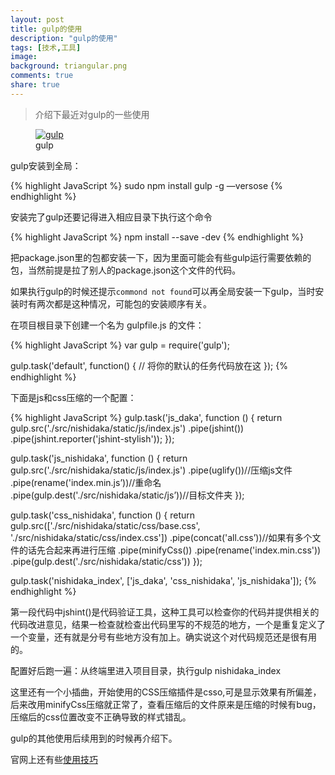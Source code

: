 ```yaml
---
layout: post
title: gulp的使用
description: "gulp的使用"
tags: [技术,工具]
image:
background: triangular.png
comments: true
share: true
---
```


>介绍下最近对gulp的一些使用

<figure>
    <a href="http://7vznhl.com1.z0.glb.clouddn.com/2015-9-3-01QQ20150912-1@2x.png">
        <img src="http://7vznhl.com1.z0.glb.clouddn.com/2015-9-3-01QQ20150912-1@2x.png" alt="gulp" />
    </a>
    <figcaption>gulp</figcaption>
</figure>

<!--more-->

gulp安装到全局：

{% highlight JavaScript %}
sudo npm install gulp -g —versose
{% endhighlight %}

安装完了gulp还要记得进入相应目录下执行这个命令

{% highlight JavaScript %}
npm install --save -dev
{% endhighlight %}

把package.json里的包都安装一下，因为里面可能会有些gulp运行需要依赖的包，当然前提是拉了别人的package.json这个文件的代码。

如果执行gulp的时候还提示```commond not found```可以再全局安装一下gulp，当时安装时有两次都是这种情况，可能包的安装顺序有关。

在项目根目录下创建一个名为 gulpfile.js 的文件：

{% highlight JavaScript %}
var gulp = require('gulp');

gulp.task('default', function() {
  // 将你的默认的任务代码放在这
});
{% endhighlight %}

下面是js和css压缩的一个配置：

{% highlight JavaScript %}
gulp.task('js_daka', function () {
return gulp.src('./src/nishidaka/static/js/index.js')
.pipe(jshint())
.pipe(jshint.reporter('jshint-stylish'));
});

gulp.task('js_nishidaka', function () {
return gulp.src('./src/nishidaka/static/js/index.js')
.pipe(uglify())//压缩js文件
.pipe(rename('index.min.js’))//重命名
.pipe(gulp.dest('./src/nishidaka/static/js’))//目标文件夹
});

gulp.task('css_nishidaka', function () {
return gulp.src(['./src/nishidaka/static/css/base.css', './src/nishidaka/static/css/index.css'])
.pipe(concat('all.css’))//如果有多个文件的话先合起来再进行压缩
.pipe(minifyCss())
.pipe(rename('index.min.css'))
.pipe(gulp.dest('./src/nishidaka/static/css'))
});

gulp.task('nishidaka_index', ['js_daka', 'css_nishidaka', 'js_nishidaka']);
{% endhighlight %}

第一段代码中jshint()是代码验证工具，这种工具可以检查你的代码并提供相关的代码改进意见，结果一检查就检查出代码里写的不规范的地方，一个是重复定义了一个变量，还有就是分号有些地方没有加上。确实说这个对代码规范还是很有用的。

配置好后跑一遍：从终端里进入项目目录，执行gulp nishidaka_index

这里还有一个小插曲，开始使用的CSS压缩插件是csso,可是显示效果有所偏差，后来改用minifyCss压缩就正常了，查看压缩后的文件原来是压缩的时候有bug，压缩后的css位置改变不正确导致的样式错乱。

gulp的其他使用后续用到的时候再介绍下。

官网上还有些[使用技巧](http://www.gulpjs.com.cn/docs/recipes/)